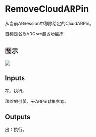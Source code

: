 # RemoveCloudARPin

从当前ARSession中移除给定的CloudARPin。

目标是谷歌ARCore服务功能库

## 图示

![]($-20221218-19151881.png)

## Inputs

在。执行。

移除的引脚。云ARPin对象参考。  

## Outputs

出：执行。
